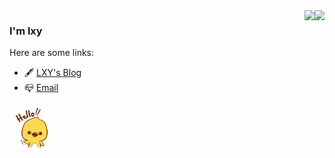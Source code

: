 <img align="right" src="https://github-readme-stats.vercel.app/api?username=Coding-Coder&include_all_commits=true&count_private=true&theme=buefy&show_icons=true" />  

<img align="right" src="https://github-readme-stats.vercel.app/api/top-langs/?username=Coding-Coder&layout=compact" />

### I'm lxy

Here are some links:
- 🖋️ [LXY's Blog](http://www.codingcode.cn/)
- 📪 [Email](mailto:aethon47@163.com)
<img height="15%" width="15%" src="https://github.com/Coding-Coder/Coding-Coder/blob/main/hello.gif" /> 

<!--
**Coding-Coder/Coding-Coder** is a ✨ _special_ ✨ repository because its `README.md` (this file) appears on your GitHub profile.
 
Here are some ideas to get you started:
- 📜 [LinkedIn](https://www.linkedin.com/in/sahil-bondre-571a8416a/)
- 🐦 [Twitter](https://twitter.com/godcrampy)
- 🌈 [Resume](https://github.com/godcrampy/site/raw/master/src/assets/sahil-bondre.pdf)
- 🔭 I’m currently working on ...
- 🌱 I’m currently learning ...
- 👯 I’m looking to collaborate on ...
- 🤔 I’m looking for help with ...
- 💬 Ask me about ...
- 📫 How to reach me: ...
- 😄 Pronouns: ...
- ⚡ Fun fact: ...
-->
